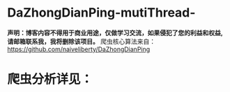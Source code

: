 # DaZhongDianPing-mutiThread-
**声明：博客内容不得用于商业用途，仅做学习交流，如果侵犯了您的利益和权益,请邮箱联系我，我将删除该项目。**
爬虫核心算法来自：https://github.com/naiveliberty/DaZhongDianPing
# 爬虫分析详见：
